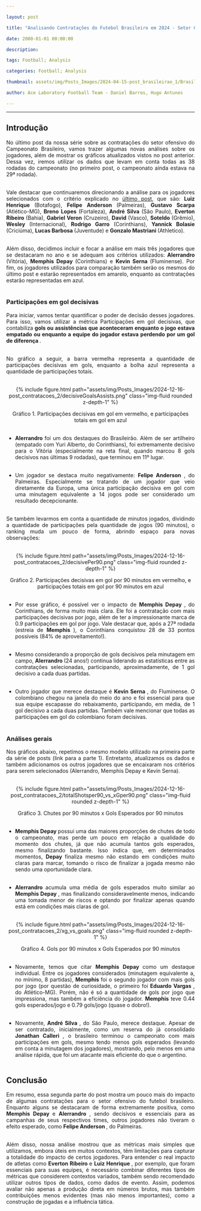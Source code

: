 ```yaml
---

layout: post

title: "Analisando Contratações do Futebol Brasileiro em 2024 - Setor Ofensivo: Parte 2"

date: 2000-01-01 00:00:00

description:

tags: Football; Analysis

categories: Football; Analysis

thumbnail: assets/img/Posts_Images/2024-04-15-post_brasileirao_1/Brasileirao_Assai_2022.png

author: Ace Laboratory Football Team - Daniel Barros, Hugo Antunes

---
```


---

<h2> <b> Introdução </b></h2>
  
<div  style="text-align: justify">

No último post da nossa série sobre as contratações do setor ofensivo do Campeonato Brasileiro, vamos trazer algumas novas análises sobre os jogadores, além de mostrar os gráficos atualizados vistos no post anterior. Dessa vez, iremos utilizar os dados que levam em conta todas as 38 rodadas do campeonato (no primeiro post, o campeonato ainda estava na 29ª rodada).
<br/><br/>

Vale destacar que continuaremos direcionando a análise para os jogadores selecionados com o critério explicado no <a  href = "https://ac3lab.github.io/blog/2000/post_contratacoes_1_pt/"> último post</a>, que são: <b> Luiz Henrique </b> (Botafogo), <b> Felipe Anderson </b> (Palmeiras), <b> Gustavo Scarpa </b> (Atlético-MG), <b> Breno Lopes </b> (Fortaleza), <b> André Silva </b> (São Paulo), <b> Everton Ribeiro </b> (Bahia), <b> Gabriel Veron </b> (Cruzeiro), <b> David </b> (Vasco), <b> Soteldo </b> (Grêmio), <b> Wesley </b> (Internacional), <b> Rodrigo Garro </b> (Corinthians), <b> Yannick Bolasie </b> (Criciúma), <b> Lucas Barbosa </b> (Juventude) e <b> Gonzalo Mastriani </b> (Athletico). <br/><br/>

Além disso, decidimos incluir e focar a análise em mais três jogadores que se destacaram no ano e se adequam aos critérios utilizados: <b> Alerrandro </b> (Vitória), <b> Memphis Depay </b> (Corinthians) e <b> Kevin Serna </b> (Fluminense). Por fim, os jogadores utilizados para comparação também serão os mesmos do último post e estarão representados em amarelo, enquanto as contratações estarão representadas em azul.  <br/><br/>

<h3> <b> Participações em gol decisivas </b> </h3>

Para iniciar, vamos tentar quantificar o poder de decisão desses jogadores. Para isso, vamos utilizar a métrica Participações em gol decisivas, que contabiliza <b> gols ou assistências que aconteceram enquanto o jogo estava empatado ou enquanto a equipe do jogador estava perdendo por um gol de diferença </b>. <br/><br/>

No gráfico a seguir, a barra vermelha representa a quantidade de participações decisivas em gols, enquanto a bolha azul representa a quantidade de participações totais. <br/><br/>

<div  style="width: 100%; margin: 0 auto; text-align: center;">

{% include figure.html path="assets/img/Posts_Images/2024-12-16-post_contratacoes_2/decisiveGoalsAssists.png" class="img-fluid rounded z-depth-1" %}

</div>

<center>Gráfico 1. Participações decisivas em gol em vermelho, e participações totais em gol em azul <br/><br/></center>

- <b> Alerrandro </b> foi um dos destaques do Brasileirão. Além de ser artilheiro (empatado com Yuri Alberto, do Corinthians), foi extremamente decisivo para o Vitória (especialmente na reta final, quando marcou 8 gols decisivos nas últimas 9 rodadas), que terminou em 11º lugar. <br/><br/>

- Um jogador se destaca muito negativamente: <b> Felipe Anderson </b>, do Palmeiras. Especialmente se tratando de um jogador que veio diretamente da Europa, uma única participação decisiva em gol com uma minutagem equivalente a 14 jogos pode ser considerado um resultado decepcionante. <br/><br/>

Se também levarmos em conta a quantidade de minutos jogados, dividindo a quantidade de participações pela quantidade de jogos (90 minutos), o ranking muda um pouco de forma, abrindo espaço para novas observações: <br/><br/>

<div  style="width: 100%; margin: 0 auto; text-align: center;">

{% include figure.html path="assets/img/Posts_Images/2024-12-16-post_contratacoes_2/decisivePer90.png" class="img-fluid rounded z-depth-1" %}

</div>

<center>Gráfico 2. Participações decisivas em gol por 90 minutos em vermelho, e participações totais em gol por 90 minutos em azul <br/><br/></center>

- Por esse gráfico, é possível ver o impacto de <b> Memphis Depay </b>, do Corinthians, de forma muito mais clara. Ele foi a contratação com mais participações decisivas por jogo, além de ter a impressionante marca de 0.9 participações em gol por jogo. Vale destacar que, após a 27ª rodada (estreia de <b> Memphis </b>), o Corinthians conquistou 28 de 33 pontos possíveis (84% de aproveitamento!). <br/><br/>

- Mesmo considerando a proporção de gols decisivos pela minutagem em campo, <b> Alerrandro </b> (24 anos!) continua liderando as estatísticas entre as contratações selecionadas, participando, aproximadamente, de 1 gol decisivo a cada duas partidas. <br/><br/>

- Outro jogador que merece destaque é <b> Kevin Serna </b>, do Fluminense. O colombiano chegou na janela do meio do ano e foi essencial para que sua equipe escapasse do rebaixamento, participando, em média, de 1 gol decisivo a cada duas partidas. Também vale mencionar que todas as participações em gol do colombiano foram decisivas. <br/><br/>

<h3>  <b> Análises gerais </b> </h3>

Nos gráficos abaixo, repetimos o mesmo modelo utilizado na primeira parte da série de posts (link para a parte 1). Entretanto, atualizamos os dados e também adicionamos os outros jogadores que se encaixaram nos critérios para serem selecionados (Alerrandro, Memphis Depay e Kevin Serna). <br/><br/>

<div  style="width: 100%; margin: 0 auto; text-align: center;">

{% include figure.html path="assets/img/Posts_Images/2024-12-16-post_contratacoes_2/totalShotsper90_vs_xGper90.png" class="img-fluid rounded z-depth-1" %}

</div>

<center>Gráfico 3. Chutes por 90 minutos x Gols Esperados por 90 minutos <br/><br/></center>

- <b> Memphis Depay </b> possui uma das maiores proporções de chutes de todo o campeonato, mas perde um pouco em relação a qualidade do momento dos chutes, já que não acumula tantos gols esperados, mesmo finalizando bastante. Isso indica que, em determinados momentos, <b> Depay </b> finaliza mesmo não estando em condições muito claras para marcar, tomando o risco de finalizar a jogada mesmo não sendo uma oportunidade clara. <br/><br/>

- <b> Alerrandro </b> acumula uma média de gols esperados muito similar ao <b> Memphis Depay </b>, mas finalizando consideravelmente menos, indicando uma tomada menor de riscos e optando por finalizar apenas quando está em condições mais claras de gol. <br/><br/>

<div  style="width: 100%; margin: 0 auto; text-align: center;">

{% include figure.html path="assets/img/Posts_Images/2024-12-16-post_contratacoes_2/xg_vs_goals.png" class="img-fluid rounded z-depth-1" %}

</div>

<center> Gráfico 4. Gols por 90 minutos x Gols Esperados por 90 minutos <br/><br/></center>

- Novamente, temos que citar <b> Memphis Depay </b> como um destaque individual. Entre os jogadores considerados (minutagem equivalente a, no mínimo, 8 partidas), <b> Memphis </b> foi o segundo jogador com mais gols por jogo (por questão de curiosidade, o primeiro foi <b> Eduardo Vargas </b>, do Atlético-MG). Porém, não é só a quantidade de gols por jogo que impressiona, mas também a eficiência do jogador. <b> Memphis </b> teve 0.44 gols esperados/jogo e 0.79 gols/jogo (quase o dobro!). <br/><br/>

- Novamente, <b> André Silva </b>, do São Paulo, merece destaque. Apesar de ser contratado, inicialmente, como um reserva do já consolidado <b> Jonathan Calleri </b>, o brasileiro terminou o campeonato com mais participações em gols, mesmo tendo menos gols esperados (levando em conta a minutagem dos jogadores), mostrando, pelo menos em uma análise rápida, que foi um atacante mais eficiente do que o argentino. <br/><br/>


<h2> <b> Conclusão </b></h2>

Em resumo, essa segunda parte do post mostra um pouco mais do impacto de algumas contratações para o setor ofensivo do futebol brasileiro. Enquanto alguns se destacaram de forma extremamente positiva, como <b> Memphis Depay </b> e <b> Alerrandro </b>, sendo decisivos e essenciais para as campanhas de seus respectivos times, outros jogadores não tiveram o efeito esperado, como <b> Felipe Anderson </b>, do Palmeiras. <br/><br/>

Além disso, nossa análise mostrou que as métricas mais simples que utilizamos, embora úteis em muitos contextos, têm limitações para capturar a totalidade do impacto de certos jogadores. Para entender o real impacto de atletas como <b> Everton Ribeiro </b> e <b> Luiz Henrique </b>, por exemplo, que foram essenciais para suas equipes, é necessário combinar diferentes tipos de métricas que considerem contextos variados, também sendo recomendado utilizar outros tipos de dados, como dados de evento. Assim, podemos avaliar não apenas a produção direta em números brutos, mas também contribuições menos evidentes (mas não menos importantes), como a construção de jogadas e a influência tática. <br/><br/>



<div>


